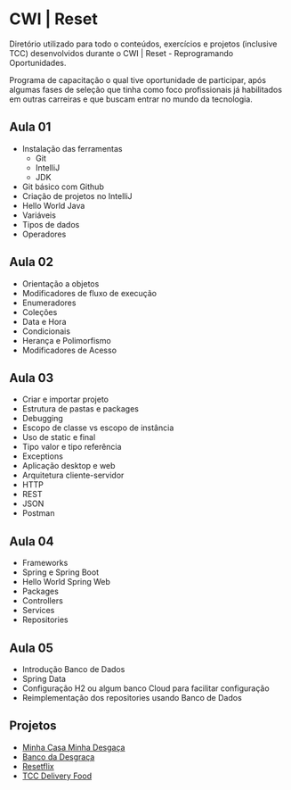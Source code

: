 # CWI | Reset


Diretório utilizado para todo o conteúdos, exercícios e projetos (inclusive TCC) desenvolvidos durante o CWI | Reset - Reprogramando Oportunidades. 

Programa de capacitação o qual tive oportunidade de participar, após algumas fases de seleção que tinha como foco profissionais já habilitados em outras carreiras e que buscam entrar no mundo da tecnologia. 

## Aula 01
- Instalação das ferramentas
  - Git
  - IntelliJ
  - JDK
- Git básico com Github
- Criação de projetos no IntelliJ
- Hello World Java
- Variáveis
- Tipos de dados
- Operadores

## Aula 02
- Orientação a objetos
- Modificadores de fluxo de execução
- Enumeradores
- Coleções
- Data e Hora
- Condicionais
- Herança e Polimorfismo
- Modificadores de Acesso

## Aula 03
- Criar e importar projeto
- Estrutura de pastas e packages
- Debugging
- Escopo de classe vs escopo de instância
- Uso de static e final
- Tipo valor e tipo referência
- Exceptions
- Aplicação desktop e web
- Arquitetura cliente-servidor
- HTTP
- REST
- JSON
- Postman

## Aula 04
- Frameworks
- Spring e Spring Boot
- Hello World Spring Web
- Packages
- Controllers
- Services
- Repositories

## Aula 05
- Introdução Banco de Dados
- Spring Data
- Configuração H2 ou algum banco Cloud para facilitar configuração
- Reimplementação dos repositories usando Banco de Dados

## Projetos
- [Minha Casa Minha Desgaça](https://github.com/HELENA-HOS/JAVA-CWI-Reset/tree/main/minha-casa-minha-desgraca)
- [Banco da Desgraça](https://github.com/HELENA-HOS/JAVA-CWI-Reset/tree/main/banco-da-desgraca)
- [Resetflix](https://github.com/HELENA-HOS/JAVA-CWI-Reset/tree/main/RESETFLIX-master)
- [TCC Delivery Food](https://github.com/HELENA-HOS/JAVA-CWI-Reset/tree/main/TCC%20-%20%20API%20APP%20Delivery%20Food)



